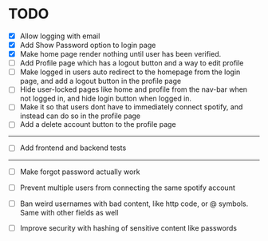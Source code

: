 # TODO
- [x] Allow logging with email
- [x] Add Show Password option to login page
- [x] Make home page render nothing until user has been verified.
- [ ] Add Profile page which has a logout button and a way to edit profile
- [ ] Make logged in users auto redirect to the homepage from the login page, and add a logout button in the profile page
- [ ] Hide user-locked pages like home and profile from the nav-bar when not logged in, and hide login button when logged in.
- [ ] Make it so that users dont have to immediately connect spotify, and instead can do so in the profile page
- [ ] Add a delete account button to the profile page
---
- [ ] Add frontend and backend tests
---
- [ ] Make forgot password actually work
- [ ] Prevent multiple users from connecting the same spotify account
- [ ] Ban weird usernames with bad content, like http code, or @ symbols. Same with other fields as well
- [ ] Improve security with hashing of sensitive content like passwords






